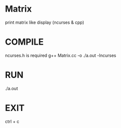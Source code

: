 # Matrix
print matrix like display (ncurses &amp; cpp)

# COMPILE
ncurses.h is required
g++ Matrix.cc -o ./a.out -lncurses

# RUN
./a.out

# EXIT
ctrl + c
